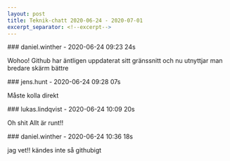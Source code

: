 ```yaml
---
layout: post
title: Teknik-chatt 2020-06-24 - 2020-07-01
excerpt_separator: <!--excerpt-->
---
```

<section class="message" markdown="1">
### daniel.winther - 2020-06-24 09:23 24s

Wohoo! Github har äntligen uppdaterat sitt gränssnitt och nu utnyttjar man bredare skärm bättre
</section>
<section class="message" markdown="1">
### jens.hunt - 2020-06-24 09:28 07s

Måste kolla direkt
</section>
<section class="message" markdown="1">
### lukas.lindqvist - 2020-06-24 10:09 20s

Oh shit
Allt är runt!!
</section>
<section class="message" markdown="1">
### daniel.winther - 2020-06-24 10:36 18s

jag vet!! kändes inte så githubigt

<!--excerpt-->
</section>